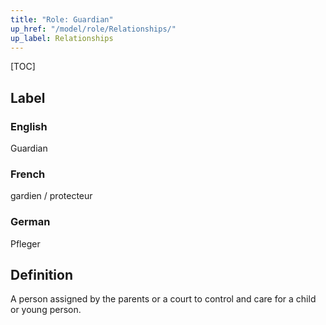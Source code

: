 ```yaml
---
title: "Role: Guardian"
up_href: "/model/role/Relationships/"
up_label: Relationships
---
```


[TOC]

## Label

### English
Guardian

### French
gardien / protecteur

### German
Pfleger

## Definition
A person assigned by the parents or a court to control and care for a child or young person.
